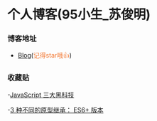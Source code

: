 # 个人博客(95小生_苏俊明)
### 博客地址
- [Blog](https://github.com/SuJunming/blog/issues)(<span style="color: rgb(243,121,52);">记得star哦👍</span>)
### 收藏贴
-[JavaScript 三大黑科技](https://75team.com/post/three-black-tech-in-modern-js.html)

-[3 种不同的原型继承： ES6+ 版本](https://75team.com/post/3-different-kinds-of-prototypal-inheritance-es6-edition.html)
